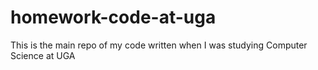 homework-code-at-uga
====================

This is the main repo of my code written when I was studying Computer Science at UGA